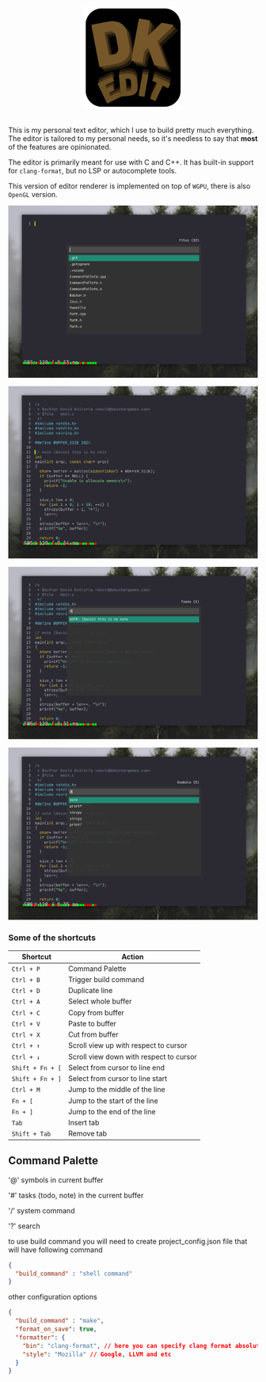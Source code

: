 <div align="center">
  <img src="https://raw.githubusercontent.com/dkvilo/dk_edit/refs/heads/master/res/icon.png" width="200" />
</div>
<br />


This is my personal text editor, which I use to build pretty much everything. The editor is tailored to my personal needs, so it's needless to say that **most** of the features are opinionated.

The editor is primarily meant for use with C and C++. It has built-in support for `clang-format`, but no LSP or autocomplete tools.

This version of editor renderer is implemented on top of `WGPU`, there is also `OpenGL` version. 

![Screenshot](/screenshots/s0.png)

![Screenshot](/screenshots/s1.png)

![Screenshot](/screenshots/s2.png)

![Screenshot](/screenshots/s3.png)


### Some of the shortcuts

| **Shortcut**        | **Action**                                       |
|---------------------|--------------------------------------------------|
| `Ctrl + P`          | Command Palette                                  |
| `Ctrl + B`          | Trigger build command                            |
| `Ctrl + D`          | Duplicate line                                   |
| `Ctrl + A`          | Select whole buffer                              |
| `Ctrl + C`          | Copy from buffer                                 |
| `Ctrl + V`          | Paste to buffer                                  |
| `Ctrl + X`          | Cut from buffer                                  |
| `Ctrl + ↑`          | Scroll view up with respect to cursor            |
| `Ctrl + ↓`          | Scroll view down with respect to cursor          |
| `Shift + Fn + [`    | Select from cursor to line end                   |
| `Shift + Fn + ]`    | Select from cursor to line start                 |
| `Ctrl + M`          | Jump to the middle of the line                   |
| `Fn + [`            | Jump to the start of the line                    |
| `Fn + ]`            | Jump to the end of the line                      |
| `Tab`               | Insert tab                                       |
| `Shift + Tab`       | Remove tab                                       |


## Command Palette

'@' symbols in current buffer

'#' tasks (todo, note) in the current buffer

'/' system command

'?' search

to use build command you will need to create project_config.json file that will have following command

```json
{
  "build_command" : "shell command"
}
```

other configuration options

```json
{
  "build_command" : "make",
  "format_on_save": true,
  "formatter": {
    "bin": "clang-format", // here you can specify clang format absolute path, if needed
    "style": "Mozilla" // Google, LLVM and etc
  }
}
```



